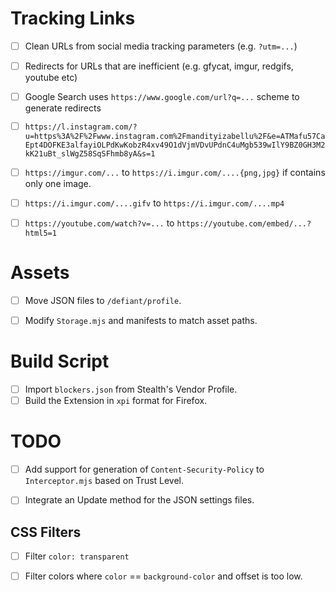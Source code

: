 
# Tracking Links

- [ ] Clean URLs from social media tracking parameters (e.g. `?utm=...`)

- [ ] Redirects for URLs that are inefficient (e.g. gfycat, imgur, redgifs, youtube etc)

- [ ] Google Search uses `https://www.google.com/url?q=...` scheme to generate redirects
- [ ] `https://l.instagram.com/?u=https%3A%2F%2Fwww.instagram.com%2Fmandityizabellu%2F&e=ATMafu57CaEpt4DOFKE3alfayiOLPdKwKobzR4xv49O1dVjmVDvUPdnC4uMgb539wIlY9BZ0GH3M2kK21uBt_slWgZ58SqSFhmb8yA&s=1`
- [ ] `https://imgur.com/...` to `https://i.imgur.com/....{png,jpg}` if contains only one image.
- [ ] `https://i.imgur.com/....gifv` to `https://i.imgur.com/....mp4`
- [ ] `https://youtube.com/watch?v=...` to `https://youtube.com/embed/...?html5=1`

# Assets

- [ ] Move JSON files to `/defiant/profile`.
- [ ] Modify `Storage.mjs` and manifests to match asset paths.


# Build Script

- [ ] Import `blockers.json` from Stealth's Vendor Profile.
- [ ] Build the Extension in `xpi` format for Firefox.

# TODO

- [ ] Add support for generation of `Content-Security-Policy` to `Interceptor.mjs` based on Trust Level.
- [ ] Integrate an Update method for the JSON settings files.


## CSS Filters

- [ ] Filter `color: transparent`
- [ ] Filter colors where `color` == `background-color` and offset is too low.

